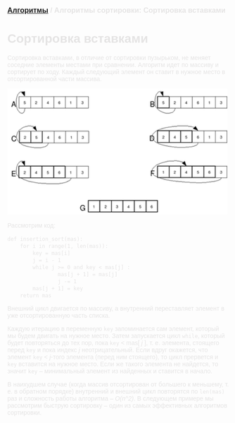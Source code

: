 <span style="color: #E5E4E4; font-family: Helvetica;">

### [Алгоритмы](README.md) / Алгоритмы сортировки: Сортировка вставками

# **Сортировка вставками**

Сортировка вставками, в отличие от сортировки пузырьком, не меняет соседние элементы местами при сравнении. Алгоритм идет по массиву и сортирует по ходу. Каждый следующий элемент он ставит в нужное место в отсортированной части массива.

<img src="insertion.png" alt="Insertion sort" width="500"/>

Рассмотрим код:

    def insertion_sort(mas):
        for i in range(1, len(mas)):
            key = mas[i]
            j = i - 1
            while j >= 0 and key < mas[j] :
                    mas[j + 1] = mas[j]
                    j -= 1
            mas[j + 1] = key
        return mas

Внешний цикл двигается по массиву, а внутренний переставляет элемент в уже отсортированную часть списка.

Каждую итерацию в переменную `key` запоминается сам элемент, который мы будем двигать на нужное место. Затем запускается цикл `while`, который будет повторяться до тех пор, пока `key` < mas[ *j* ], т. е. элемента, стоящего перед `key` и пока индекс *j* неотрицательный. Если вдруг окажется, что элемент `key` < *j*-того элемента (перед ним стоящего), то цикл прервется и `key` вставится на нужное место. Если же такого элемента не найдется, то значит `key` – минимальный элемент из найденных и ставится в начало.

В наихудшем случае (когда массив отсортирован от большего к меньшему, т. е. в обратном порядке) внутренний и внешний цикл повторятся по `len(mas)` раз и сложность работы алгоритма – *O(n^2)*. В следующем примере мы рассмотрим быструю сортировку – один из самых эффективных алгоритмов сортировки.


</span>

